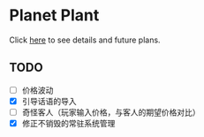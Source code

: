 # Planet Plant

Click [here](./docs/ProjectDetails.md) to see details and future plans.

## TODO

- [ ] 价格波动
- [x] 引导话语的导入
- [ ] 奇怪客人（玩家输入价格，与客人的期望价格对比）
- [x] 修正不销毁的常驻系统管理

